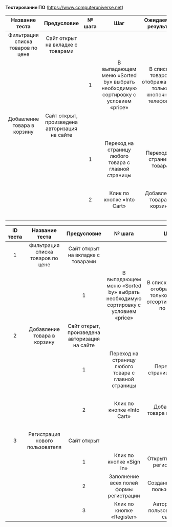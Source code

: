 ﻿**Тестирование ПО** (<https://www.computeruniverse.net>)

|Название теста|Предусловие|№ шага|Шаг|Ожидаемые результат|Фактический результат|Статус|
| :-: | :-: | :-: | :-: | :-: | :-: | :-: |
|Фильтрация списка товаров по цене|Сайт открыт на вкладке с товарами|||||Пройден|
|||1|В выпадающем меню «Sorted by» выбрать необходимую сортировку с условием «price» |В списке товаров отображаются только кнопочные телефоны|В списке товаров присутствуют смартфоны||
|Добавление товара в корзину|Сайт открыт, произведена авторизация на сайте|||||Пройден|
|||1|Переход на страницу любого товара с главной страницы|Переход на страницу товара|Переход на страницу товара||
|||2|Клик по кнопке «Into Cart»|Добавление товара в корзину|Переход на страницу корзины и добавление товара в корзину||

| ID теста | Название теста | Предусловие | № шага | Шаг | Ожидаемые результаты | Фактический результат | Статус |
| :-: | :-: | :-: | :-: | :-: | :-: | :-: | :-: |
| 1 | Фильтрация списка товаров по цене | Сайт открыт на вкладке с товарами | | | | | Пройден |
| | | 1 | В выпадающем меню «Sorted by» выбрать необходимую сортировку с условием «price» | В списке товаров отображаются только товары, отсортированные по цене | | |
| 2 | Добавление товара в корзину | Сайт открыт, произведена авторизация на сайте | | | | | Пройден |
| | | 1 | Переход на страницу любого товара с главной страницы | Переход на страницу товара | | |
| | | 2 | Клик по кнопке «Into Cart» | Добавление товара в корзину | Переход на страницу корзины и добавление товара в корзину | |
| 3 | Регистрация нового пользователя | Сайт открыт | | | | | |
| | | 1 | Клик по кнопке «Sign In» | Открытие формы регистрации | Открытие формы регистрации | |
| | | 2 | Заполнение всех полей формы регистрации | Создание нового пользователя | Создание нового пользователя | |
| | | 3 | Клик по кнопке «Register» | Авторизация пользователя на сайте | Авторизация пользователя на сайте | |


